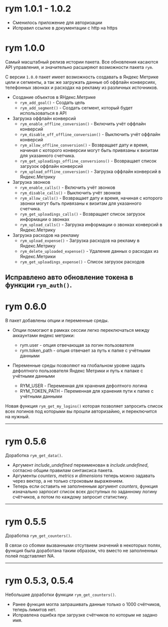 # rym 1.0.1 - 1.0.2

* Сменилось приложение для авторизации
* Исправил ссылке в документации с http на https

# rym 1.0.0

Самый масштабный релизв истории пакета. Все обновления касаются API управления, и значительно расширяют возможности пакета `rym`.

С версии `1.0.0` пакет имеет возможность создавать в Яндекс Метрике цели и сегменты, а так же загружать данные об оффлайн конверсиях, телефонных звонках и расходах на рекламу из различных источников. 

* Создание объектов в ЯНдекс.Метрике
    * `rym_add_goal()` - Создать цель
    * `rym_add_segment()` - Создать сегмент, который будет использоваться в API
* Загрузка оффлайн конверсий
    * `rym_enable_offline_conversion()` - Включить учёт оффлайн конверсий
    * `rym_disable_off_offline_conversion()` - Выключить учёт оффлайн конверсий
    * `rym_allow_offline_conversion()` - Возвращает дату и время, начиная с которого конверсии могут быть привязаны к визитам для указанного счетчика.
    * `rym_get_uploadings_offline_conversions()` - Возвращает список загрузок оффлайн конверсий
    * `rym_upload_offline_conversion()` - Загрузка оффлайн конверсий в Яндекс.Метрику
* Загрузка звонков
    * `rym_enable_calls()` - Включить учёт звонков
    * `rym_disable_calls()` - Выключить учёт звонков
    * `rym_allow_calls()` - Возвращает дату и время, начиная с которого звонки могут быть привязаны к визитам для указанного счетчика.
    * `rym_get_uploadings_calls()` - Возвращает список загрузок информации о звонках
    * `rym_upload_calls()` - Загрузка информации о звонках конверсий в Яндекс.Метрику
* Загрузка расходов на рекламу
    * `rym_upload_expense()` - Загрузка расходов на рекламу в Яндекс.Метрику
    * `rym_delete_uploaded_expense()` - Удаление данных о расходах из Яндекс.Метрики
    * `rym_get_uploadings_expense()` - Список загрузок расходов

Исправлено авто обновление токена в функции `rym_auth()`.
---

# rym 0.6.0

В пакет добавлены опции и переменные среды.

* Опции помогают в рамках сессии легко переключаться между аккаунтами яндекс метрики:
    * rym.user - опция отвечающая за логин пользователя
	* rym.token_path - опция отвечает за путь к папке с учётными данными
	
* Переменные среды позволяют на глобальном уровне задать дефолтного пользователя Яндекс Метрики и путь к папаке с учётными данными
    * RYM_USER - Переменная для хранения дефолтного логина
	* RYM_TOKEN_PATH - Переменная для хранения пути к папке с учётными данными
	
Новая функция `rym_get_my_logins()` которая позволяет запросить список всех логинов под которыми вы прошли авторизайию, и переключится на нужный.	

---

# rym 0.5.6

Доработка `rym_get_data()`.

* Аргумент *include_undefined* переименован в *include.undefined*, согласно общим правилам синтаксиса пакета.
* Аргументы *counters*, *metrics* и *dimensions* теперь можно задавать через вектор, а не только строковым выражением.
* Теперь если оставить не заполненным аргумент *counters*, функция изначально зарпосит список всех доступных по заданному логину счётчиков, а потом по каждому запросит статистику.

---

# rym 0.5.5

Доработка `rym_get_counters()`.

В связи со сбоями вызванными отсутвием значений в некоторых полях, функция была доработана таким образом, что вместо не заполненных полей подставляет NA.

---

# rym 0.5.3, 0.5.4

Небольшие доработки функции `rym_get_counters()`.

* Ранее функция могла запрашивать данные только о 1000 счётчиков, теперь лимитов нет.
* Исправлена ошибка при загрузке счётчиков по которым не задано имя.
